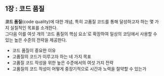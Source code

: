 ## 1장 : 코드 품질
**코드 품질**(code quality)에 대한 개념, 특히 고품질 코드를 통해 달성하고자 하는 몇 가지 실질적인 목표를 소개한다.
<br/>
그다음 이를 여섯 개의 '코드 품질의 핵심 요소'로 확장하여 일상의 코딩에서 사용할 수 있는 높은 수준의 전략을 제공한다.
- 코드 품질이 중요한 이유
- 고품질의 코드가 이루고자 하는 네 가지 목표
- 고품질 코드 작성을 위한 높은 수준에서의 여섯 가지 전략
- 고품질의 코드 작성이 어떻게 중장기적으로 시간과 노력을 절약할 수 있는가